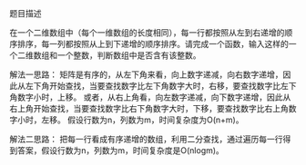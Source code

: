 题目描述

在一个二维数组中（每个一维数组的长度相同），每一行都按照从左到右递增的顺序排序，每一列都按照从上到下递增的顺序排序。请完成一个函数，输入这样的一个二维数组和一个整数，判断数组中是否含有该整数。

解法一思路：
矩阵是有序的，从左下角来看，向上数字递减，向右数字递增，因此从左下角开始查找，当要查找数字比左下角数字大时，右移，要查找数字比左下角数字小时，上移。
或者，从右上角看，向左数字递减，向下数字递增，因此从右上角开始查找，当要查找数字比右下角数字大时，下移，要查找数字比右上角数字小时，左移。
假设行数为n，列数为m，时间复杂度为O(n+m)。

解法二思路：
把每一行看成有序递增的数组，利用二分查找，通过遍历每一行得到答案，假设行数为n，列数为m，时间复杂度是O(nlogm)。
